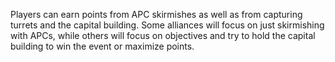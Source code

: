 Players can earn points from APC skirmishes as well as from capturing turrets and the capital building. Some alliances will focus on just skirmishing with APCs, while others will focus on objectives and try to hold the capital building to win the event or maximize points. 